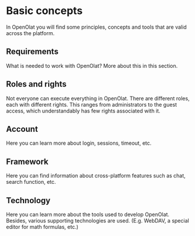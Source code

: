 # Basic concepts

In OpenOlat you will find some principles, concepts and tools that are valid across the platform.

## Requirements

What is needed to work with OpenOlat? More about this in this section.

## Roles and rights

Not everyone can execute everything in OpenOlat. There are different roles, each with different rights. This ranges from administrators to the guest access, which understandably has few rights associated with it.

## Account

Here you can learn more about login, sessions, timeout, etc.

## Framework

Here you can find information about cross-platform features such as chat, search function, etc.

## Technology

Here you can learn more about the tools used to develop OpenOlat. Besides, various supporting technologies are used. (E.g. WebDAV, a special editor for math formulas, etc.)

